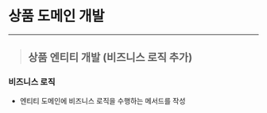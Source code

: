 
# 상품 도메인 개발

-------------------------------------------------------------------------------------------------------------------------------------

> ## 상품 엔티티 개발 (비즈니스 로직 추가)

### 비즈니스 로직
- 엔티티 도메인에 비즈니스 로직을 수행하는 메서드를 작성
































